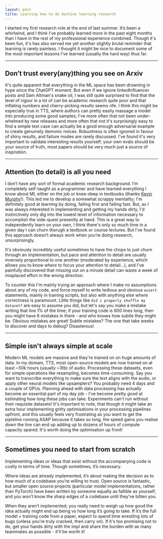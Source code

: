 ```yaml
---
layout: post
title: Learning how to do machine learning research
---
```



I started my first research role at the end of last summer. It’s been a whirlwind, and I think I’ve probably learned more in the past eight months than I have in the rest of my professional experience combined. Though it's been fun, it's has also served me yet another slightly brutal reminder that learning is rarely painless. I thought it might be nice to document some of the most important lessons I've learned (usually the hard way) thus far.

---

## Don’t trust every(any)thing you see on Arxiv

It's quite apparent that everything in the ML space has been drowning in hype since the ChatGPT moment. But even if we ignore linkedInfluencer posts and Sam Altman's snake oil, I was still quite surprised to find that the level of rigour in a lot of can be academic research quite poor and that inflating numbers and cherry-picking results seems rife. I think this might be especially true in TTS, where authors can pretty easily massage a model into producing some good samples; I've more often that not been under-whelmed by new releases and more often that not it's surprisingly easy to find a simple test case can actually be a good enough adversarial example to create genuinely demonic noices. Robustness is often ignored in favour of shiny results, and failure modes are rarely discussed. I've found it's very important to validate interesting results yourself; your own evals should be your source of truth, most papers should be very much just a source of inspiration. 

---

## Attention (to detail) is all you need

I don’t have any sort of formal academic research background. I’m completely self-taught as a programmer and have learned everything I know about ML either on the job or knee-deep in textbooks (thanks [Kevin Murphy](https://probml.github.io/pml-book/book1.html)!). This led me to develop a somewhat scrappy mentality; I'm definitely good at learning by doing,  failing first and failing fast. But, as I was always interested in implementing and getting my hands dirty, I'd instinctively only dig into the lowest level of information necessary to accomplish the side-quest presently at hand. This is a great way to independently learn on your own, I think there's only so much time in a given day I can churn thorugh a textbook or course lectures. But I've found this approach doesn’t always work when you’re doing research, unsurprisingly. 

It's obviously incredibly useful sometimes to have the chops to just churn through an implementation, but pace and attention to detail are usually inversely proportional to one another (moderated by experience, which allows you to know *where* to focus your attention to detail…), and I've painfully discovered that missing out on a minute detail can waste a week of misplaced effort in the wrong direction.

To counter this I'm mainly trying an approach where I make no assumptions about any of my code, and force myself to write tedious and obvious `assert` statements, mainly in training scripts, but also with anything else where correctness is paramount. Little things like `did i properly shuffle my dataset?` are easy to assume you did, but let's say you make a mistake writing that line 1% of the time; if your training code is 600 lines long, then you might have 6 mistakes in there - and who knows how subtle they might be. Obvious mistakes are great! Subtle mistakes? The one that take weeks to discover and days to debug? Disasterous!

---

## Simple isn't always simple at scale

Modern ML models are massive and they're trained on on huge amounts of data. In my domain, TTS, most open-source models are now trained on at least ~50k hours (usually ~3tb) of audio. Processing these datasets, even for simple operations like resampling, becomes time-consuming. Say you want to transcribe everything to make sure the text aligns with the audio, or apply other neural models like upsamplers? You probably need 4 days and a couple of GPUs. Planning ahead with data processing has actually become an essential part of my day job - I've become pretty good at estimating how long these jobs can take. Experiments can't run without their requisite datasets! It's important to note, that though it might take an extra hour implementing gritty optimisations in your processing pipelines upfront, and this usually feels very frustrating as you want to get the pipleline running ASAP because it takes so long, the speed gains you realise down the line can end up adding up to dozens of hours of compute capacity spared. It's worth doing the optimisation up front! 

---

## Sometimes you need to start from scratch

Implementing ideas or ideas that exist without the accompanying code is costly in terms of time. Though sometimes, it’s necessary. 

Where ideas are already implemented, it’s about making the decision as to how much of a codebase you’re willing to trust. Open source is fantastic, but smaller open source projects (particular model implementations, rather than PyTorch) have been written by someone equally as fallible as yourself, and you won’t know the sharp edges of a codebase until they’ve bitten you. 

When they aren’t implemented, you really need to weigh up how good the idea actually might end up being vs how long it’s going to take. If it’s the full model + training code from a paper, expect to spend time wrestling *lots* of bugs (unless you're truly cracked, then carry on). If it's too promising not to do, get your hands dirty with the impl and share the burden with as many teammates as possible - it'll be worth it!